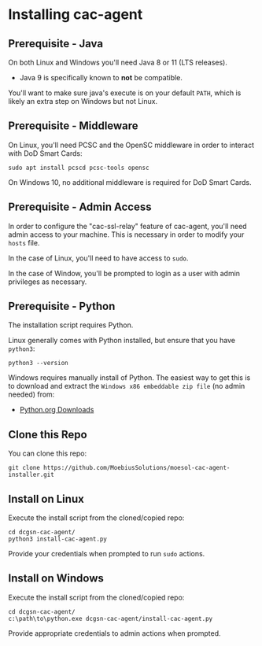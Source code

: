Installing cac-agent
================

Prerequisite - Java
----------------

On both Linux and Windows you'll need Java 8 or 11 (LTS releases).

* Java 9 is specifically known to **not** be compatible.

You'll want to make sure java's execute is on your default `PATH`,
which is likely an extra step on Windows but not Linux.


Prerequisite - Middleware
----------------

On Linux, you'll need PCSC and the OpenSC middleware in order to
interact with DoD Smart Cards:

	sudo apt install pcscd pcsc-tools opensc

On Windows 10, no additional middleware is required for DoD Smart Cards.


Prerequisite - Admin Access
----------------

In order to configure the "cac-ssl-relay" feature of cac-agent, you'll
need admin access to your machine. This is necessary in order to modify
your `hosts` file.

In the case of Linux, you'll need to have access to `sudo`.

In the case of Window, you'll be prompted to login as a user with
admin privileges as necessary.


Prerequisite - Python
----------------

The installation script requires Python.

Linux generally comes with Python installed, but ensure that you have `python3`:

	python3 --version

Windows requires manually install of Python. The easiest way to get this
is to download and extract the `Windows x86 embeddable zip file` (no admin
needed) from:

* [Python.org Downloads](https://www.python.org/downloads/windows/)


Clone this Repo
----------------

You can clone this repo:

	git clone https://github.com/MoebiusSolutions/moesol-cac-agent-installer.git


Install on Linux
----------------

Execute the install script from the cloned/copied repo:

	cd dcgsn-cac-agent/
	python3 install-cac-agent.py

Provide your credentials when prompted to run `sudo` actions.


Install on Windows
----------------

Execute the install script from the cloned/copied repo:

	cd dcgsn-cac-agent/
	c:\path\to\python.exe dcgsn-cac-agent/install-cac-agent.py

Provide appropriate credentials to admin actions when prompted.

